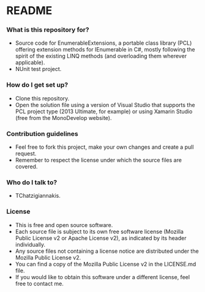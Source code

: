 # README #

### What is this repository for? ###

* Source code for EnumerableExtensions, a portable class library (PCL) offering extension methods for IEnumerable<T> in C#, mostly following the spirit of the existing LINQ methods (and overloading them wherever applicable).
* NUnit test project.

### How do I get set up? ###

* Clone this repository.
* Open the solution file using a version of Visual Studio that supports the PCL project type (2013 Ultimate, for example) or using Xamarin Studio (free from the MonoDevelop website).

### Contribution guidelines ###

* Feel free to fork this project, make your own changes and create a pull request.
* Remember to respect the license under which the source files are covered.

### Who do I talk to? ###

* TChatzigiannakis.

### License ###

* This is free and open source software. 
* Each source file is subject to its own free software license (Mozilla Public License v2 or Apache License v2), as indicated by its header individually.
* Any source files not containing a license notice are distributed under the Mozilla Public License v2.
* You can find a copy of the Mozilla Public License v2 in the LICENSE.md file.
* If you would like to obtain this software under a different license, feel free to contact me.